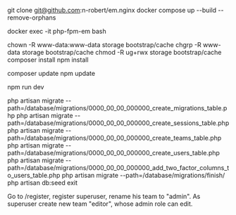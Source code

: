 git clone git@github.com:n-robert/em.nginx
docker compose up --build --remove-orphans

docker exec -it php-fpm-em bash

[//]: # (    first installation)
    chown -R www-data:www-data storage bootstrap/cache
    chgrp -R www-data storage bootstrap/cache
    chmod -R ug+rwx storage bootstrap/cache
    composer install
    npm install
    
[//]: # (    updating)
    composer update
    npm update

[//]: # (    always)
    npm run dev

php artisan migrate --path=/database/migrations/0000_00_00_000000_create_migrations_table.php
php artisan migrate --path=/database/migrations/0000_00_00_000000_create_sessions_table.php
php artisan migrate --path=/database/migrations/0000_00_00_000000_create_teams_table.php
php artisan migrate --path=/database/migrations/0000_00_00_000000_create_users_table.php
php artisan migrate --path=/database/migrations/0000_00_00_000000_add_two_factor_columns_to_users_table.php
php artisan migrate --path=/database/migrations/finish/
php artisan db:seed
exit

Go to /register, register superuser, rename his team to "admin". As superuser create new team "editor", 
whose admin role can edit.
